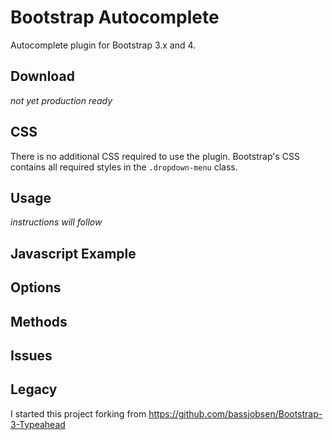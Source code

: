 Bootstrap Autocomplete
======================

Autocomplete plugin for Bootstrap 3.x and 4.


Download
--------

*not yet production ready*
 

CSS
---
There is no additional CSS required to use the plugin. Bootstrap's CSS contains all required styles in the `.dropdown-menu` class.


Usage
-----

*instructions will follow*


Javascript Example
------------------

	
	
Options
-------


Methods
-------


Issues
------


Legacy
------
I started this project forking from https://github.com/bassjobsen/Bootstrap-3-Typeahead
